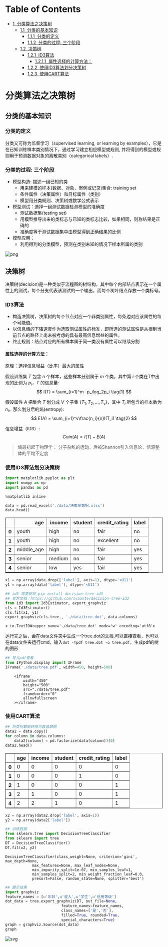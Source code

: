 
 # Table of Contents
<div class="toc" style="margin-top: 1em;"><ul class="toc-item" id="toc-level0"><li><span><a href="#分类算法之决策树" data-toc-modified-id="分类算法之决策树-1"><span class="toc-item-num">1&nbsp;&nbsp;</span>分类算法之决策树</a></span><ul class="toc-item"><li><span><a href="#分类的基本知识" data-toc-modified-id="分类的基本知识-1.1"><span class="toc-item-num">1.1&nbsp;&nbsp;</span>分类的基本知识</a></span><ul class="toc-item"><li><span><a href="#分类的定义" data-toc-modified-id="分类的定义-1.1.1"><span class="toc-item-num">1.1.1&nbsp;&nbsp;</span>分类的定义</a></span></li><li><span><a href="#分类的过程:-三个阶段" data-toc-modified-id="分类的过程:-三个阶段-1.1.2"><span class="toc-item-num">1.1.2&nbsp;&nbsp;</span>分类的过程: 三个阶段</a></span></li></ul></li><li><span><a href="#决策树" data-toc-modified-id="决策树-1.2"><span class="toc-item-num">1.2&nbsp;&nbsp;</span>决策树</a></span><ul class="toc-item"><li><span><a href="#ID3算法" data-toc-modified-id="ID3算法-1.2.1"><span class="toc-item-num">1.2.1&nbsp;&nbsp;</span>ID3算法</a></span><ul class="toc-item"><li><span><a href="#属性选择的计算方法：" data-toc-modified-id="属性选择的计算方法：-1.2.1.1"><span class="toc-item-num">1.2.1.1&nbsp;&nbsp;</span>属性选择的计算方法：</a></span></li></ul></li><li><span><a href="#使用ID3算法划分决策树" data-toc-modified-id="使用ID3算法划分决策树-1.2.2"><span class="toc-item-num">1.2.2&nbsp;&nbsp;</span>使用ID3算法划分决策树</a></span></li><li><span><a href="#使用CART算法" data-toc-modified-id="使用CART算法-1.2.3"><span class="toc-item-num">1.2.3&nbsp;&nbsp;</span>使用CART算法</a></span></li></ul></li></ul></li></ul></div>

# 分类算法之决策树

## 分类的基本知识

### 分类的定义
分类又可称为监督学习（supervised learning, or learning by examples），它是在已知训练样本类别情况下，通过学习建立相应模型或规则, 并将得到的模型或规则用于预测数据对象的离散类别（categorical labels）.


### 分类的过程: 三个阶段
- 模型构造: 描述一组已知的类
    - 用来建模的样本(数据、对象、案例或记录)集合: training set
    - 条件属性（决策属性）和目标属性（类别）
    - 模型用分类规则、决策树或数学公式表示
- 模型测试：选择一组测试数据检测模型的准确度
    - 测试数据集(testing set)
    - 用模型推导出来的类标志与已知的类标志比较，如果相同，则称结果是正确的
    - 准确度等于测试数据集中由模型得到正确结果的比例
- 模型应用：
    - 利用得到的分类模型，预测在类别未知的情况下样本所属的类别

![png](./fig/14.png)

## 决策树
决策树(decision)是一种类似于流程图的树结构，其中每个内部结点表示在一个属性上的测试，每个分支代表该测试的一个输出，而每个树叶结点存放一个类标号。

### ID3算法
- 构造决策树，决策树的每个节点对应一个非类别属性，每条边对应该属性的每个可能值。
- 以信息熵的下降速度作为选取测试属性的标准，即所选的测试属性是从根到当前节点的路径上尚未被考虑的具有最高信息增益的属性。
- 终止规则：结点对应的所有样本属于同一类没有属性可以继续分割

#### 属性选择的计算方法：
原理：选择信息增益（比率）最大的属性

假设训练集 $T$ 包含 $n$ 个样本，这些样本分别属于 $m$ 个类，其中第 $i$ 个类在T中出现的比例为 $p_i$，$T$ 的信息量:
$$ I(T) = \sum_{i=1}^m -p_ilog_2p_i \tag{1} $$

假设属性 $A$ 把集合 $T$ 划分成 $V$ 个子集 $\left \{T_1, T_2 ,\dots, T_v \right \}$，其中 $T_i$ 所包含的样本数为 $n_i$，那么划分后的熵(entropy):
$$ E(A) = \sum_{i=1}^v\frac{n_i}{n}I(T_i) \tag{2} $$

信息增益（ID3）:
$$ Gain(A) = I(T) - E(A) \tag{3} $$

> 熵最初起于物理学：  分子杂乱的运动，后被Shannon引入信息论，信源整体的平均不定度


### 使用ID3算法划分决策树


```python
import matplotlib.pyplot as plt
import numpy as np
import pandas as pd

%matplotlib inline
```


```python
data = pd.read_excel('./data/决策树数据.xlsx')
data.head()
```




<div>
<table border="1" class="dataframe">
  <thead>
    <tr style="text-align: right;">
      <th></th>
      <th>age</th>
      <th>income</th>
      <th>student</th>
      <th>credit_rating</th>
      <th>label</th>
    </tr>
  </thead>
  <tbody>
    <tr>
      <th>0</th>
      <td>youth</td>
      <td>high</td>
      <td>no</td>
      <td>fair</td>
      <td>no</td>
    </tr>
    <tr>
      <th>1</th>
      <td>youth</td>
      <td>high</td>
      <td>no</td>
      <td>excellent</td>
      <td>no</td>
    </tr>
    <tr>
      <th>2</th>
      <td>middle_age</td>
      <td>high</td>
      <td>no</td>
      <td>fair</td>
      <td>yes</td>
    </tr>
    <tr>
      <th>3</th>
      <td>senior</td>
      <td>medium</td>
      <td>no</td>
      <td>fair</td>
      <td>yes</td>
    </tr>
    <tr>
      <th>4</th>
      <td>senior</td>
      <td>low</td>
      <td>yes</td>
      <td>fair</td>
      <td>yes</td>
    </tr>
  </tbody>
</table>
</div>




```python
x1 = np.array(data.drop(['label'], axis=1), dtype='<U11')
y1 = np.array(data['label'], dtype='<U11')
```


```python
## id3 需要安装 pip install decision-tree-id3
## 官方文档：https://github.com/svaante/decision-tree-id3
from id3 import Id3Estimator, export_graphviz
cls = Id3Estimator()
cls.fit(x1, y1)
export_graphviz(cls.tree_, './data/tree.dot', data.columns)
```




    <_io.TextIOWrapper name='./data/tree.dot' mode='w' encoding='utf8'>



运行完之后，会在data文件夹中生成一个tree.dot的文档,可以直接查看，也可以在data文件夹运行cmd，输入`dot -Tpdf tree.dot -o tree.pdf`，生成pdf的树的图形


```python
## 导入pdf查看
from IPython.display import IFrame
IFrame('./data/tree.pdf', width=450, height=500)
```





        <iframe
            width="450"
            height="500"
            src="./data/tree.pdf"
            frameborder="0"
            allowfullscreen
        ></iframe>




### 使用CART算法


```python
## 将类别数据转换为数值数据
data2 = data.copy()
for column in data.columns:
    data2[column] = pd.factorize(data[column])[0]
data2.head()
```




<div>
<table border="1" class="dataframe">
  <thead>
    <tr style="text-align: right;">
      <th></th>
      <th>age</th>
      <th>income</th>
      <th>student</th>
      <th>credit_rating</th>
      <th>label</th>
    </tr>
  </thead>
  <tbody>
    <tr>
      <th>0</th>
      <td>0</td>
      <td>0</td>
      <td>0</td>
      <td>0</td>
      <td>0</td>
    </tr>
    <tr>
      <th>1</th>
      <td>0</td>
      <td>0</td>
      <td>0</td>
      <td>1</td>
      <td>0</td>
    </tr>
    <tr>
      <th>2</th>
      <td>1</td>
      <td>0</td>
      <td>0</td>
      <td>0</td>
      <td>1</td>
    </tr>
    <tr>
      <th>3</th>
      <td>2</td>
      <td>1</td>
      <td>0</td>
      <td>0</td>
      <td>1</td>
    </tr>
    <tr>
      <th>4</th>
      <td>2</td>
      <td>2</td>
      <td>1</td>
      <td>0</td>
      <td>1</td>
    </tr>
  </tbody>
</table>
</div>




```python
x2 = np.array(data2.drop('label', axis=1))
y2 = np.array(data2['label'])
```


```python
## 训练数据
from sklearn.tree import DecisionTreeClassifier
from sklearn import tree
DT = DecisionTreeClassifier()
DT.fit(x2, y2)
```




    DecisionTreeClassifier(class_weight=None, criterion='gini', max_depth=None,
                max_features=None, max_leaf_nodes=None,
                min_impurity_split=1e-07, min_samples_leaf=1,
                min_samples_split=2, min_weight_fraction_leaf=0.0,
                presort=False, random_state=None, splitter='best')




```python
## 展示结果
import graphviz  
feature_names = [u'年龄',u'收入',u'学生',u'信用等级']
dot_data = tree.export_graphviz(DT, out_file=None,
                         feature_names=feature_names,  
                         class_names=['是','否'],  
                         filled=True, rounded=True,  
                         special_characters=True)
graph = graphviz.Source(dot_data)  
graph
```




![svg](./fig/output_19_0.svg)
